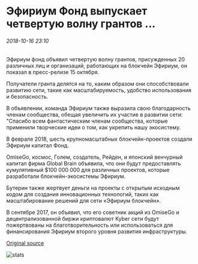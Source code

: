 # Эфириум Фонд выпускает четвертую волну грантов ...

###### 2018-10-16 23:10

Эфириум фонд объявил четвертую волну грантов, присужденных 20 различных лиц и организаций, работающих на блокчейн Эфириум, он показал в пресс-релизе 15 октября.

Получатели гранта делятся на то, каким образом они способствовали развитию сети, такие как масштабируемость, удобство использования и безопасность.

В объявлении, команда Эфириум также выразила свою благодарность членам сообщества, обещая увеличить их участие в развитии сети: "Спасибо всем фантастическим членам сообщества, которые применили творческие идеи о том, как укрепить нашу экосистему.

В феврале 2018, шесть крупномасштабных блокчейн-проектов создали Эфириум капитал Фонд.

OmiseGo, космос, Голем, создатель, Рейден, и японский венчурный капитал фирма Global Brain объявила, что они будут предоставлять кумулятивный $100 000 000 для различных проектов, которые разработали блокчейн-экосистемы Эфириум.

Бутерин также жертвует деньги на проекты с открытым исходным кодом для создания инновационных технологий, таких как масштабирование решений для сети «Эфириум блокчейн».

В сентябре 2017, он объявил, что его советник акций из OmiseGo и децентрализованной биржи криптовалют Kyber сети будут пожертвованы на благотворительность или использоваться для финансирования Эфириум второго уровня развития инфраструктуры.

[Original source](https://cointelegraph.com/news/ethereum-foundation-releases-fourth-wave-of-grants)

![stats](https://c.statcounter.com/11760860/0/a89fa40b/1/ "stats")